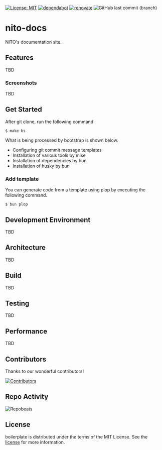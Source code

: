 [![License: MIT](https://img.shields.io/badge/license-MIT-blue.svg)](https://opensource.org/licenses/MIT)
[![dependabot](https://img.shields.io/badge/maintaied_with-dependabot-blue?logo=dependabot)](https://docs.github.com/en/code-security/dependabot)
[![renovate](https://img.shields.io/badge/maintaied%20with-renovate-blue?logo=renovatebot)](https://app.renovatebot.com/dashboard)
![GitHub last commit (branch)](https://img.shields.io/github/last-commit/2rabs/nito-docs)

# nito-docs

NITO's documentation site.

## Features

TBD

### Screenshots

TBD

## Get Started

After git clone, run the following command

```shell
$ make bs
```

What is being processed by bootstrap is shown below.

- Configuring git commit message templates
- Installation of various tools by mise
- Installation of dependencies by bun
- Installation of husky by bun

### Add template

You can generate code from a template using plop by executing the following command.

```shell
$ bun plop
```

## Development Environment

TBD

## Architecture

TBD

## Build

TBD

## Testing

TBD

## Performance

TBD

## Contributors

Thanks to our wonderful contributors!

<a href="https://github.com/2rabs/nito-docs/graphs/contributors">
  <img src="https://contrib.rocks/image?repo=2rabs/nito-docs" alt="Contributors" />
</a>

## Repo Activity

![Repobeats](https://repobeats.axiom.co/api/embed/afec44d7ae1e867b6f245390f5cc3f5d2484e8b5.svg "Repobeats analytics image")

## License

boilerplate is distributed under the terms of the MIT License. See the [license](LICENSE) for more
information.
